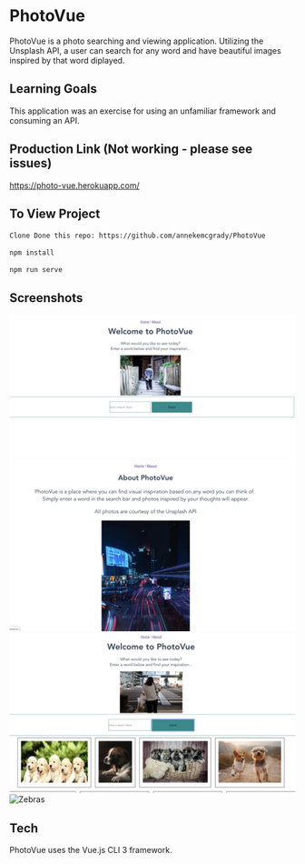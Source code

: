 # PhotoVue

PhotoVue is a photo searching and viewing application.  Utilizing the Unsplash API, a user can search for any word and have beautiful images inspired by that word diplayed. 

## Learning Goals

This application was an exercise for using an unfamiliar framework and consuming an API. 

## Production Link (Not working - please see issues)

https://photo-vue.herokuapp.com/

## To View Project
```
Clone Done this repo: https://github.com/annekemcgrady/PhotoVue
```

```
npm install
```
```
npm run serve
```

## Screenshots 

![Home](https://github.com/annekemcgrady/PhotoVue/blob/master/src/assets/Home.png)
![About](https://github.com/annekemcgrady/PhotoVue/blob/master/src/assets/About.png)
![Puppies](https://github.com/annekemcgrady/PhotoVue/blob/master/src/assets/Puppies.png)
![Zebras]()

## Tech

PhotoVue uses the Vue.js CLI 3 framework.  
